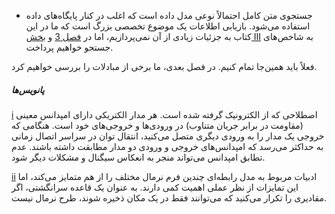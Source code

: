 * جستجوی متن کامل احتمالاً نوعی مدل داده است که اغلب در کنار پایگاه‌های داده استفاده می‌شود. بازیابی اطلاعات یک موضوع تخصصی بزرگ است که ما در این کتاب به جزئیات زیادی از آن نمی‌پردازیم، اما در [فصل 3](ch03.html#ch_storage) و [بخش III](part03.html#part_systems) به شاخص‌های جستجو خواهیم پرداخت.

فعلاً باید همین‌جا تمام کنیم. در فصل بعدی، ما برخی از مبادلات را بررسی خواهیم کرد.

##### پانویس‌ها
[i](ch02.html#idm140605782666416-marker) اصطلاحی که از الکترونیک گرفته شده است. هر مدار الکتریکی دارای امپدانس معینی (مقاومت در برابر جریان متناوب) در ورودی‌ها و خروجی‌های خود است. هنگامی که خروجی یک مدار را به ورودی دیگری متصل می‌کنید، انتقال توان در سراسر اتصال زمانی به حداکثر می‌رسد که امپدانس‌های خروجی و ورودی دو مدار مطابقت داشته باشند. عدم تطابق امپدانس می‌تواند منجر به انعکاس سیگنال و مشکلات دیگر شود.

[ii](ch02.html#idm140605782451264-marker) ادبیات مربوط به مدل رابطه‌ای چندین فرم نرمال مختلف را از هم متمایز می‌کند، اما این تمایزات از نظر عملی اهمیت کمی دارند. به عنوان یک قاعده سرانگشتی، اگر مقادیری را تکرار می‌کنید که می‌توانند فقط در یک مکان ذخیره شوند، طرح نرمال نیست. 